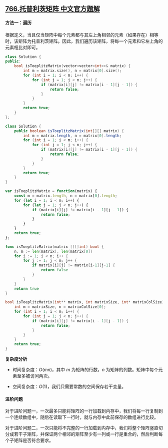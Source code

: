 ## [766.托普利茨矩阵 中文官方题解](https://leetcode.cn/problems/toeplitz-matrix/solutions/100000/tuo-pu-li-ci-ju-zhen-by-leetcode-solutio-57bb)
#### 方法一：遍历

根据定义，当且仅当矩阵中每个元素都与其左上角相邻的元素（如果存在）相等时，该矩阵为托普利茨矩阵。因此，我们遍历该矩阵，将每一个元素和它左上角的元素相比对即可。

```C++ [sol1-C++]
class Solution {
public:
    bool isToeplitzMatrix(vector<vector<int>>& matrix) {
        int m = matrix.size(), n = matrix[0].size();
        for (int i = 1; i < m; i++) {
            for (int j = 1; j < n; j++) {
                if (matrix[i][j] != matrix[i - 1][j - 1]) {
                    return false;
                }
            }
        }
        return true;
    }
};
```

```Java [sol1-Java]
class Solution {
    public boolean isToeplitzMatrix(int[][] matrix) {
        int m = matrix.length, n = matrix[0].length;
        for (int i = 1; i < m; i++) {
            for (int j = 1; j < n; j++) {
                if (matrix[i][j] != matrix[i - 1][j - 1]) {
                    return false;
                }
            }
        }
        return true;
    }
}
```

```JavaScript [sol1-JavaScript]
var isToeplitzMatrix = function(matrix) {
    const m = matrix.length, n = matrix[0].length;
    for (let i = 1; i < m; i++) {
        for (let j = 1; j < n; j++) {
            if (matrix[i][j] != matrix[i - 1][j - 1]) {
                return false;
            }
        }
    }
    return true;
};
```

```go [sol1-Golang]
func isToeplitzMatrix(matrix [][]int) bool {
    n, m := len(matrix), len(matrix[0])
    for i := 1; i < n; i++ {
        for j := 1; j < m; j++ {
            if matrix[i][j] != matrix[i-1][j-1] {
                return false
            }
        }
    }
    return true
}
```

```C [sol1-C]
bool isToeplitzMatrix(int** matrix, int matrixSize, int* matrixColSize) {
    int m = matrixSize, n = matrixColSize[0];
    for (int i = 1; i < m; i++) {
        for (int j = 1; j < n; j++) {
            if (matrix[i][j] != matrix[i - 1][j - 1]) {
                return false;
            }
        }
    }
    return true;
}
```

**复杂度分析**

- 时间复杂度：$O(mn)$，其中 $m$ 为矩阵的行数，$n$ 为矩阵的列数。矩阵中每个元素至多被访问两次。

- 空间复杂度：$O(1)$，我们只需要常数的空间保存若干变量。

#### 进阶问题

对于进阶问题一，一次最多只能将矩阵的一行加载到内存中，我们将每一行复制到一个连续数组中，随后在读取下一行时，就与内存中此前保存的数组进行比较。

对于进阶问题二，一次只能将不完整的一行加载到内存中，我们将整个矩阵竖直切分成若干子矩阵，并保证两个相邻的矩阵至少有一列或一行是重合的，然后判断每个子矩阵是否符合要求。